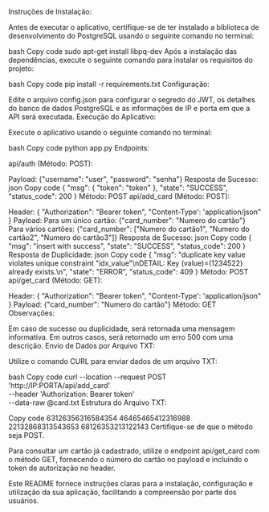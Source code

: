 
Instruções de Instalação:

Antes de executar o aplicativo, certifique-se de ter instalado a biblioteca de desenvolvimento do PostgreSQL usando o seguinte comando no terminal:

bash
Copy code
sudo apt-get install libpq-dev
Após a instalação das dependências, execute o seguinte comando para instalar os requisitos do projeto:

bash
Copy code
pip install -r requirements.txt
Configuração:

Edite o arquivo config.json para configurar o segredo do JWT, os detalhes do banco de dados PostgreSQL e as informações de IP e porta em que a API será executada.
Execução do Aplicativo:

Execute o aplicativo usando o seguinte comando no terminal:

bash
Copy code
python app.py
Endpoints:

api/auth (Método: POST):

Payload: {"username": "user", "password": "senha"}
Resposta de Sucesso:
json
Copy code
{
    "msg": {
        "token": "token"
    },
    "state": "SUCCESS",
    "status_code": 200
}
Método: POST
api/add_card (Método: POST):

Header: { "Authorization": "Bearer token", "Content-Type': 'application/json" }
Payload:
Para um único cartão: {"card_number": "Numero do cartão"}
Para vários cartões: {"card_number": ["Numero do cartão1", "Numero do cartão2", "Numero do cartão3"]}
Resposta de Sucesso:
json
Copy code
{
    "msg": "insert with success",
    "state": "SUCCESS",
    "status_code": 200
}
Resposta de Duplicidade:
json
Copy code
{
    "msg": "duplicate key value violates unique constraint \"idx_value\"\nDETAIL:  Key (value)=(1234522) already exists.\n",
    "state": "ERROR",
    "status_code": 409
}
Método: POST
api/get_card (Método: GET):

Header: { "Authorization": "Bearer token", "Content-Type': 'application/json" }
Payload: {"card_number": "Numero do cartão"}
Método: GET
Observações:

Em caso de sucesso ou duplicidade, será retornada uma mensagem informativa.
Em outros casos, será retornado um erro 500 com uma descrição.
Envio de Dados por Arquivo TXT:

Utilize o comando CURL para enviar dados de um arquivo TXT:

bash
Copy code
curl --location --request POST 'http://IP:PORTA/api/add_card' \
     --header 'Authorization: Bearer token' \
     --data-raw @card.txt
Estrutura do Arquivo TXT:

Copy code
63126356316584354
46465465412316988
22132868313543653
68126353213122143
Certifique-se de que o método seja POST.

Para consultar um cartão já cadastrado, utilize o endpoint api/get_card com o método GET, fornecendo o número do cartão no payload e incluindo o token de autorização no header.

Este README fornece instruções claras para a instalação, configuração e utilização da sua aplicação, facilitando a compreensão por parte dos usuários.

        
